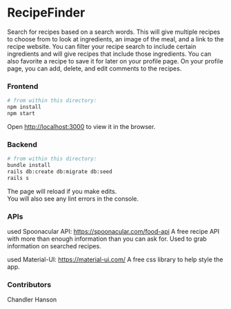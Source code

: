 # RecipeFinder

Search for recipes based on a search words. This will give multiple recipes to choose from to look at ingredients, an image of the meal, and a link to the recipe website. You can filter your recipe search to include certain ingredients and will give recipes that include those ingredients. You can also favorite a recipe to save it for later on your profile page. On your profile page, you can add, delete, and edit comments to the recipes.


### Frontend

```sh
# from within this directory:
npm install
npm start
```


Open [http://localhost:3000](http://localhost:3000) to view it in the browser.


### Backend

```sh
# from within this directory:
bundle install
rails db:create db:migrate db:seed
rails s
```

The page will reload if you make edits.\
You will also see any lint errors in the console.

### APIs
used Spoonacular API: https://spoonacular.com/food-api 
A free recipe API with more than enough information than you can ask for. Used to grab information on searched recipes.

used Material-UI: https://material-ui.com/
A free css library to help style the app.

### Contributors
Chandler Hanson
